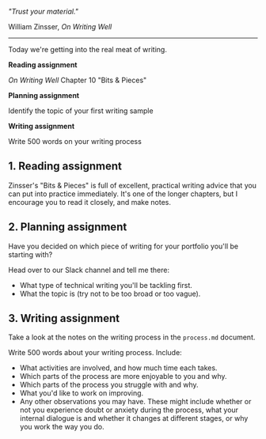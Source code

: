 *"Trust your material."*

William Zinsser, *On Writing Well*

___

Today we're getting into the real meat of writing.

**Reading assignment**

*On Writing Well* Chapter 10 "Bits & Pieces"

**Planning assignment**

Identify the topic of your first writing sample

**Writing assignment**

Write 500 words on your writing process

## 1. Reading assignment

Zinsser's "Bits & Pieces" is full of excellent, practical writing advice that you can put into practice immediately. It's one of the longer chapters, but I encourage you to read it closely, and make notes.

## 2. Planning assignment

Have you decided on which piece of writing for your portfolio you'll be starting with?

Head over to our Slack channel and tell me there:
* What type of technical writing you'll be tackling first.
* What the topic is (try not to be too broad or too vague).

## 3. Writing assignment

Take a look at the notes on the writing process in the `process.md` document.

Write 500 words about your writing process. Include:
* What activities are involved, and how much time each takes.
* Which parts of the process are more enjoyable to you and why.
* Which parts of the process you struggle with and why.
* What you'd like to work on improving.
* Any other observations you may have. These might include whether or not you experience doubt or anxiety during the process, what your internal dialogue is and whether it changes at different stages, or why you work the way you do.
